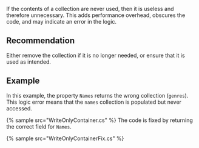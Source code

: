 If the contents of a collection are never used, then it is useless and therefore unnecessary. This adds performance overhead, obscures the code, and may indicate an error in the logic.


## Recommendation
Either remove the collection if it is no longer needed, or ensure that it is used as intended.


## Example
In this example, the property `Names` returns the wrong collection (`genres`). This logic error means that the `names` collection is populated but never accessed.

{% sample src="WriteOnlyContainer.cs" %}
The code is fixed by returning the correct field for `Names`.

{% sample src="WriteOnlyContainerFix.cs" %}
